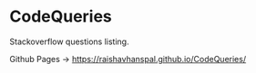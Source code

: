 # CodeQueries
Stackoverflow questions listing.

Github Pages -> https://raishavhanspal.github.io/CodeQueries/
